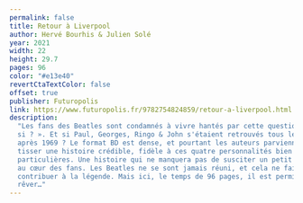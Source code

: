 ```yaml
---
permalink: false
title: Retour à Liverpool
author: Hervé Bourhis & Julien Solé
year: 2021
width: 22
height: 29.7
pages: 96
color: "#e13e40"
revertCtaTextColor: false
offset: true
publisher: Futuropolis
link: https://www.futuropolis.fr/9782754824859/retour-a-liverpool.html
description:
  "Les fans des Beatles sont condamnés à vivre hantés par cette question : « Et
  si ? ». Et si Paul, Georges, Ringo & John s'étaient retrouvés tous les quatre
  après 1969 ? Le format BD est dense, et pourtant les auteurs parviennent à
  tisser une histoire crédible, fidèle à ces quatre personnalités bien
  particulières. Une histoire qui ne manquera pas de susciter un petit pincement
  au cœur des fans. Les Beatles ne se sont jamais réuni, et cela ne fait que
  contribuer à la légende. Mais ici, le temps de 96 pages, il est permis de
  rêver…"
---
```

